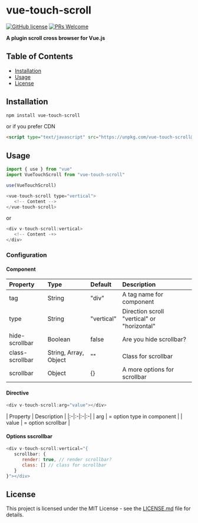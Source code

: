 # vue-touch-scroll
[![GitHub license](https://img.shields.io/badge/license-MIT-blue.svg)](https://github.com/nguyenthanh1995/vue-i18n-filters/blob/master/LICENSE)  [![PRs Welcome](https://img.shields.io/badge/PRs-welcome-brightgreen.svg)](#)

**A plugin scroll cross browser for Vue.js**


## Table of Contents
- [Installation](#installation)
- [Usage](#usage)
- [License](#license)

## Installation

``` bash
npm install vue-touch-scroll
```

or if you prefer CDN

``` html
<script type="text/javascript" src="https://unpkg.com/vue-touch-scroll@0.0.2/dist/vue-touch-scroll.js"></script>
```

## Usage

``` JavaScript
import { use } from "vue"
import VueTouchScroll from "vue-touch-scroll"

use(VueTouchScroll)

```

``` vue.js
<vue-touch-scroll type="vertical">
   <!-- Content -->
</vue-touch-scroll>
```

or

``` vue.js
<div v-touch-scroll:vertical>
   <!-- Content -+>
</div>
```



### Configuration

#### Component

| Property | Type | Default | Description |
|:-|:-|:-|:-|
| tag | String | "div" | A tag name for component |
| type | String | "vertical" | Direction scroll "vertical" or "horizontal" |
| hide-scrollbar | Boolean | false | Are you hide scrollbar? |
| class-scrollbar | String, Array, Object | "" | Class for scrollbar |
| scrollbar | Object | {} | A more options for scrollbar |

#### Directive

```vue.js
<div v-touch-scroll:arg="value"></div>
```

| Property | Description |
|:-|:-|:-|:-|
| arg | = option type in component |
| value | = option scrollbar |

#### Options sscrollbar

``` vue.js
<div v-touch-scroll:vertical="{
   scrollbar: {
      render: true, // render scrollbar?
      class: [] // class for scrollbar
   }
}"></div> 
```

## License

This project is licensed under the MIT License - see the [LICENSE.md](LICENSE.md) file for details.
